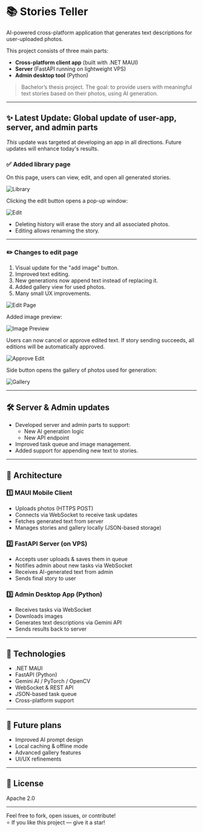 # 📚 Stories Teller

AI-powered cross-platform application that generates text descriptions for user-uploaded photos.

This project consists of three main parts:
- **Cross-platform client app** (built with .NET MAUI)
- **Server** (FastAPI running on lightweight VPS)
- **Admin desktop tool** (Python)

> Bachelor’s thesis project. The goal: to provide users with meaningful text stories based on their photos, using AI generation.

---

## ✨ Latest Update: Global update of user-app, server, and admin parts
_This_ update was targeted at developing an app in all directions. Future updates will enhance today's results.

### ✅ Added library page
On this page, users can view, edit, and open all generated stories.

![Library](https://github.com/user-attachments/assets/0a495cdf-3f23-471c-afeb-22381e0523dd)

Clicking the edit button opens a pop-up window:

![Edit](https://github.com/user-attachments/assets/837fc5a8-af19-404b-aa55-959cf96292ed)

- Deleting history will erase the story and all associated photos.
- Editing allows renaming the story.

---

### ✏️ Changes to edit page
1. Visual update for the "add image" button.
2. Improved text editing.
3. New generations now append text instead of replacing it.
4. Added gallery view for used photos.
5. Many small UX improvements.

![Edit Page](https://github.com/user-attachments/assets/a222b8cd-1e40-4eb1-8d4c-4409e09af0b7)

Added image preview:

![Image Preview](https://github.com/user-attachments/assets/57d620a2-4be4-4dbc-a93c-3070fbe6796d)

Users can now cancel or approve edited text. If story sending succeeds, all editions will be automatically approved.

![Approve Edit](https://github.com/user-attachments/assets/76eb0cd7-c106-4acd-84c9-db061113ed09)

Side button opens the gallery of photos used for generation:

![Gallery](https://github.com/user-attachments/assets/5228e7a9-1127-4533-b048-d7bc8ae26843)

---

## 🛠 Server & Admin updates
- Developed server and admin parts to support:
  - New AI generation logic
  - New API endpoint
- Improved task queue and image management.
- Added support for appending new text to stories.

---

## 🧩 Architecture

### 1️⃣ MAUI Mobile Client
- Uploads photos (HTTPS POST)
- Connects via WebSocket to receive task updates
- Fetches generated text from server
- Manages stories and gallery locally (JSON-based storage)

### 2️⃣ FastAPI Server (on VPS)
- Accepts user uploads & saves them in queue
- Notifies admin about new tasks via WebSocket
- Receives AI-generated text from admin
- Sends final story to user

### 3️⃣ Admin Desktop App (Python)
- Receives tasks via WebSocket
- Downloads images
- Generates text descriptions via Gemini API
- Sends results back to server

---

## 🧰 Technologies
- .NET MAUI
- FastAPI (Python)
- Gemini AI / PyTorch / OpenCV
- WebSocket & REST API
- JSON-based task queue
- Cross-platform support

---

## 🚀 Future plans
- Improved AI prompt design
- Local caching & offline mode
- Advanced gallery features
- UI/UX refinements

---

## 📜 License
Apache 2.0

---

Feel free to fork, open issues, or contribute!  
⭐ If you like this project — give it a star!
